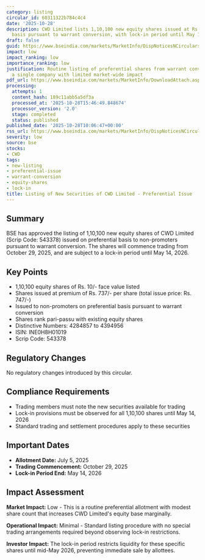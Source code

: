 ```yaml
---
category: listing
circular_id: 60311322b784c4c4
date: '2025-10-28'
description: CWD Limited lists 1,10,100 new equity shares issued at Rs. 747/- on preferential
  basis pursuant to warrant conversion, with lock-in period until May 14, 2026.
draft: false
guid: https://www.bseindia.com/markets/MarketInfo/DispNoticesNCirculars.aspx?Noticeid={A48DC6CF-D52F-46A2-8AC2-2AC32C7B38F0}&noticeno=20251028-9&dt=10/28/2025&icount=9&totcount=52&flag=0
impact: low
impact_ranking: low
importance_ranking: low
justification: Routine listing of preferential shares from warrant conversion for
  a single company with limited market-wide impact
pdf_url: https://www.bseindia.com/markets/MarketInfo/DownloadAttach.aspx?id=20251028-9&attachedId=
processing:
  attempts: 1
  content_hash: 189c11abb5a5df3a
  processed_at: '2025-10-28T15:46:49.848674'
  processor_version: '2.0'
  stage: completed
  status: published
published_date: '2025-10-28T10:06:47+00:00'
rss_url: https://www.bseindia.com/markets/MarketInfo/DispNoticesNCirculars.aspx?Noticeid={A48DC6CF-D52F-46A2-8AC2-2AC32C7B38F0}&noticeno=20251028-9&dt=10/28/2025&icount=9&totcount=52&flag=0
severity: low
source: bse
stocks:
- CWD
tags:
- new-listing
- preferential-issue
- warrant-conversion
- equity-shares
- lock-in
title: Listing of New Securities of CWD Limited - Preferential Issue
---
```


## Summary

BSE has approved the listing of 1,10,100 new equity shares of CWD Limited (Scrip Code: 543378) issued on preferential basis to non-promoters pursuant to warrant conversion. The shares will commence trading from October 29, 2025, and are subject to a lock-in period until May 14, 2026.

## Key Points

- 1,10,100 equity shares of Rs. 10/- face value listed
- Shares issued at premium of Rs. 737/- per share (total issue price: Rs. 747/-)
- Issued to non-promoters on preferential basis pursuant to warrant conversion
- Shares rank pari-passu with existing equity shares
- Distinctive Numbers: 4284857 to 4394956
- ISIN: INE0H8H01019
- Scrip Code: 543378

## Regulatory Changes

No regulatory changes introduced by this circular.

## Compliance Requirements

- Trading members must note the new securities available for trading
- Lock-in provisions must be observed for all 1,10,100 shares until May 14, 2026
- Standard trading and settlement procedures apply to these securities

## Important Dates

- **Allotment Date:** July 5, 2025
- **Trading Commencement:** October 29, 2025
- **Lock-in Period End:** May 14, 2026

## Impact Assessment

**Market Impact:** Low - This is a routine preferential allotment with modest share count that increases CWD Limited's equity base marginally.

**Operational Impact:** Minimal - Standard listing procedure with no special trading arrangements required beyond observing lock-in restrictions.

**Investor Impact:** The lock-in period restricts liquidity for these specific shares until mid-May 2026, preventing immediate sale by allottees.